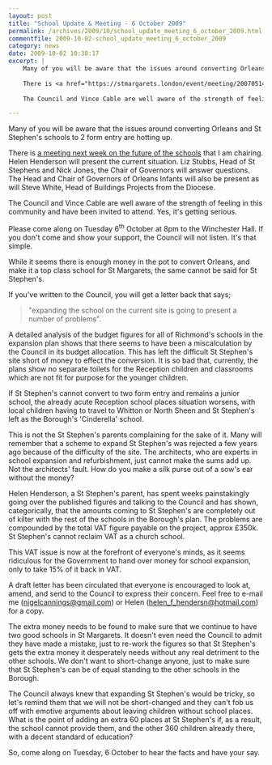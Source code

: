```yaml
---
layout: post
title: "School Update & Meeting - 6 October 2009"
permalink: /archives/2009/10/school_update_meeting_6_october_2009.html
commentfile: 2009-10-02-school_update_meeting_6_october_2009
category: news
date: 2009-10-02 10:38:17
excerpt: |
    Many of you will be aware that the issues around converting Orleans and St Stephen's schools to 2 form entry are hotting up.
    
    There is <a href="https://stmargarets.london/event/meeting/200705142239">a meeting next week on the future of the schools</a> that I am chairing. Helen Henderson will present the current situation. Liz Stubbs, Head of St Stephens and Nick Jones, the Chair of Governors will answer questions. The Head and Chair of Governors of Orleans Infants will also be present as will Steve White, Head of Buildings Projects from the Diocese.
    
    The Council and Vince Cable are well aware of the strength of feeling in this community and have been invited to attend.  Yes, it's getting serious.

---
```


Many of you will be aware that the issues around converting Orleans and St Stephen's schools to 2 form entry are hotting up.

There is [a meeting next week on the future of the schools](https://stmargarets.london/event/meeting/200705142239) that I am chairing. Helen Henderson will present the current situation. Liz Stubbs, Head of St Stephens and Nick Jones, the Chair of Governors will answer questions. The Head and Chair of Governors of Orleans Infants will also be present as will Steve White, Head of Buildings Projects from the Diocese.

The Council and Vince Cable are well aware of the strength of feeling in this community and have been invited to attend. Yes, it's getting serious.

Please come along on Tuesday 6<sup>th</sup> October at 8pm to the Winchester Hall. If you don't come and show your support, the Council will not listen. It's that simple.

While it seems there is enough money in the pot to convert Orleans, and make it a top class school for St Margarets, the same cannot be said for St Stephen's.

If you've written to the Council, you will get a letter back that says;

> "expanding the school on the current site is going to present a number of problems".

A detailed analysis of the budget figures for all of Richmond's schools in the expansion plan shows that there seems to have been a miscalculation by the Council in its budget allocation. This has left the difficult St Stephen's site short of money to effect the conversion. It is so bad that, currently, the plans show no separate toilets for the Reception children and classrooms which are not fit for purpose for the younger children.

If St Stephen's cannot convert to two form entry and remains a junior school, the already acute Reception school places situation worsens,
with local children having to travel to Whitton or North Sheen and St Stephen's left as the Borough's 'Cinderella' school.

This is not the St Stephen's parents complaining for the sake of it. Many will remember that a scheme to expand St Stephen's was rejected a few years ago because of the difficulty of the site. The architects, who are experts in school expansion and refurbishment, just cannot make the sums add up. Not the architects' fault. How do you make a silk purse out of a sow's ear without the money?

Helen Henderson, a St Stephen's parent, has spent weeks painstakingly going over the published figures and talking to the Council and has shown, categorically, that the amounts coming to St Stephen's are completely out of kilter with the rest of the schools in the Borough's plan. The problems are compounded by the total VAT figure payable on the project, approx £350k. St Stephen's cannot reclaim VAT as a church school.

This VAT issue is now at the forefront of everyone's minds, as it seems ridiculous for the Government to hand over money for school expansion, only to take 15% of it back in VAT.

A draft letter has been circulated that everyone is encouraged to look at, amend, and send to the Council to express their concern. Feel free to e-mail me ([nigelcannings@gmail.com](mailto:nigelcannings@gmail.com)) or Helen ([helen\_f\_hendersn@hotmail.com](mailto:helen_f_hendersn@hotmail.com)) for a copy.

The extra money needs to be found to make sure that we continue to have two good schools in St Margarets. It doesn't even need the Council to admit they have made a mistake, just to re-work the figures so that St Stephen's gets the extra money it desperately needs without any real detriment to the other schools. We don't want to short-change anyone, just to make sure that St Stephen's can be of equal standing to the other schools in the Borough.

The Council always knew that expanding St Stephen's would be tricky, so let's remind them that we will not be short-changed and they can't fob us off with emotive arguments about leaving children without school places. What is the point of adding an extra 60 places at St Stephen's if, as a result, the school cannot provide them, and the other 360 children already there, with a decent standard of education?

So, come along on Tuesday, 6 October to hear the facts and have your say.
